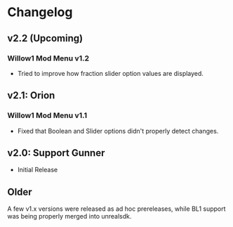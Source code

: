 # Changelog

## v2.2 (Upcoming)
### Willow1 Mod Menu v1.2
- Tried to improve how fraction slider option values are displayed.

## v2.1: Orion
### Willow1 Mod Menu v1.1
- Fixed that Boolean and Slider options didn't properly detect changes.

## v2.0: Support Gunner
- Initial Release

## Older
A few v1.x versions were released as ad hoc prereleases, while BL1 support was being properly merged
into unrealsdk.

